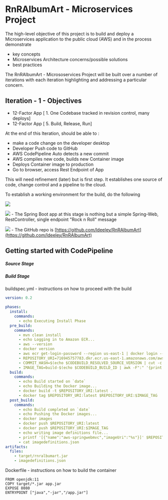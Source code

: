 # RnRAlbumArt - Microservices Project

The high-level objective of this project is to build and deploy a Microservices application to the public cloud (AWS) and in the process demonstrate
* key concepts
* Microservices Architecture concerns/possible solutions
* best practices


The RnRAlbumArt - Micrososervices Project will be built over a number of iterations with each iteration highlighting and addressing a particular concern.

## Iteration  - 1 - Objectives

* 12-Factor App [ 1. One Codebase tracked in revision control, many deploys]
* 12-Factor App [ 5. Build, Release, Run]

At the end of this Iteration, should be able to :

* make a code change on the developer desktop
* Developer Push code to GitHub
* AWS CodePipeline Auto detects a new commit
* AWS compiles new code, builds new Container image
* Deploys Container image to production
* Go to browser, access Rest Endpoint of App 

This will need refinement (later) but is first step.
It establishes one source of code, change control and a pipeline to the cloud.

To establish a working environment for the build, do the following

![](file:///E:/rnr-project/pipeline%20flow.png)

![](file:///E:/rnr-project/spring%20boot.png)  - The Spring Boot app at this stage is nothing but a simple Spring-Web, RestController, single endpoint "Rock n Roll" message

![](file:///E:/rnr-project/git.png) - The GitHub repo is [https://github.com/ldeeley/RnRAlbumArt](https://github.com/ldeeley/RnRAlbumArt)


## Getting started with CodePipeline

##### Source Stage



##### Build Stage

buildspec.yml - instructions on how to proceed with the build

```yaml
version: 0.2

phases:
  install:
    commands:
      - echo Executing Install Phase
  pre_build:
    commands:
      - mvn clean install
      - echo Logging in to Amazon ECR...
      - aws --version
      - docker version
      - aws ecr get-login-password --region us-east-1 | docker login --username AWS --password-stdin 716945757783.dkr.ecr.us-east-1.amazonaws.com
      - REPOSITORY_URI=716945757783.dkr.ecr.us-east-1.amazonaws.com/aws-rnralbumart-ecr-repository
      - COMMIT_HASH=$(echo $CODEBUILD_RESOLVED_SOURCE_VERSION | cut -c 1-7)
      - IMAGE_TAG=build-$(echo $CODEBUILD_BUILD_ID | awk -F":" '{print $2}')
  build:
    commands:
      - echo Build started on `date`
      - echo Building the Docker image...
      - docker build -t $REPOSITORY_URI:latest .
      - docker tag $REPOSITORY_URI:latest $REPOSITORY_URI:$IMAGE_TAG
  post_build:
    commands:
      - echo Build completed on `date`
      - echo Pushing the Docker images...
      - docker images
      - docker push $REPOSITORY_URI:latest
      - docker push $REPOSITORY_URI:$IMAGE_TAG
      - echo writing image definitions file...
      - printf '[{"name":"aws-springwebmvc","imageUri":"%s"}]' $REPOSITORY_URI:$IMAGE_TAG > imagedefinitions.json
      - cat imagedefinitions.json
artifacts:
  files:
    - target/rnralbumart.jar
    - imagedefinitions.json
```


Dockerfile - instructions on how to build the container

```plaintext
FROM openjdk:11
COPY target/*.jar app.jar
EXPOSE 8080
ENTRYPOINT ["java","-jar","/app.jar"]
```
